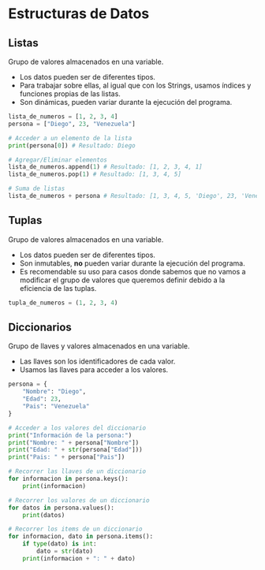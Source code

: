 # Estructuras de Datos

## Listas

Grupo de valores almacenados en una variable.   

* Los datos pueden ser de diferentes tipos.
* Para trabajar sobre ellas, al igual que con los Strings, usamos índices y funciones propias de las listas.
* Son dinámicas, pueden variar durante la ejecución del programa.

```python
lista_de_numeros = [1, 2, 3, 4]
persona = ["Diego", 23, "Venezuela"]

# Acceder a un elemento de la lista
print(persona[0]) # Resultado: Diego

# Agregar/Eliminar elementos
lista_de_numeros.append(1) # Resultado: [1, 2, 3, 4, 1]
lista_de_numeros.pop(1) # Resultado: [1, 3, 4, 5]

# Suma de listas
lista_de_numeros + persona # Resultado: [1, 3, 4, 5, 'Diego', 23, 'Venezuela']
```

## Tuplas

Grupo de valores almacenados en una variable.

* Los datos pueden ser de diferentes tipos.
* Son inmutables, **no** pueden variar durante la ejecución del programa.
* Es recomendable su uso para casos donde sabemos que no vamos a modificar el grupo de valores que queremos definir debido a la eficiencia de las tuplas.

```python
tupla_de_numeros = (1, 2, 3, 4)
```

## Diccionarios

Grupo de llaves y valores almacenados en una variable.

* Las llaves son los identificadores de cada valor.
* Usamos las llaves para acceder a los valores.

```python
persona = {
    "Nombre": "Diego",
    "Edad": 23,
    "Pais": "Venezuela"
}

# Acceder a los valores del diccionario
print("Información de la persona:")
print("Nombre: " + persona["Nombre"])
print("Edad: " + str(persona["Edad"]))
print("Pais: " + persona["Pais"])

# Recorrer las llaves de un diccionario
for informacion in persona.keys():
    print(informacion)

# Recorrer los valores de un diccionario
for datos in persona.values():
    print(datos)

# Recorrer los items de un diccionario
for informacion, dato in persona.items():
    if type(dato) is int:
        dato = str(dato)
    print(informacion + ": " + dato)
```